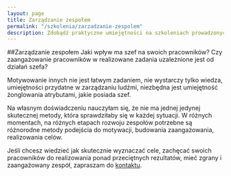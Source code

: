 ```yaml
---
layout: page
title: Zarządzanie zespołem
permalink: "/szkolenia/zarzadzanie-zespolem"
description: Zdobądź praktyczne umiejętności na szkoleniach prowadzonych przez Aleksandrę Demko. Treść szkoleń dostosowana do potrzeb i oczekiwań klientów
---
```



##Zarządzanie zespołem
Jaki wpływ ma szef na swoich pracowników? Czy zaangażowanie pracowników w realizowane zadania uzależnione jest od działań szefa?

Motywowanie innych nie jest łatwym zadaniem, nie wystarczy tylko wiedza, umiejętności przydatne w zarządzaniu ludźmi, niezbędna jest umiejętność żonglowania atrybutami, jakie posiada szef. 

Na własnym doświadczeniu nauczyłam się, że nie ma jednej jedynej skutecznej metody, która sprawdziłaby się w każdej sytuacji. W różnych momentach, na różnych etapach rozwoju zespołów potrzebne są różnorodne metody podejścia do motywacji, budowania zaangażowania, realizowania celów.

Jeśli chcesz wiedzieć jak skutecznie wyznaczać cele, zachęcać swoich pracowników do realizowania ponad przeciętnych rezultatów, mieć zgrany i zaangażowany zespół, zapraszam do  [kontaktu](http://www.demcoach.com/kontakt). 

